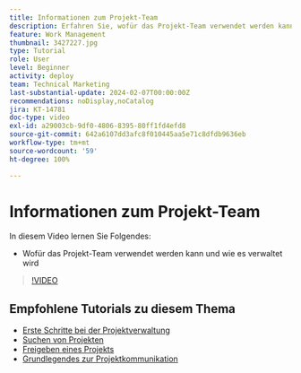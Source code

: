 ```yaml
---
title: Informationen zum Projekt-Team
description: Erfahren Sie, wofür das Projekt-Team verwendet werden kann und wie es verwaltet werden kann.
feature: Work Management
thumbnail: 3427227.jpg
type: Tutorial
role: User
level: Beginner
activity: deploy
team: Technical Marketing
last-substantial-update: 2024-02-07T00:00:00Z
recommendations: noDisplay,noCatalog
jira: KT-14781
doc-type: video
exl-id: a29003cb-9df0-4806-8395-80ff1fd4efd8
source-git-commit: 642a6107dd3afc8f010445aa5e71c8dfdb9636eb
workflow-type: tm+mt
source-wordcount: '59'
ht-degree: 100%

---
```


# Informationen zum Projekt-Team

In diesem Video lernen Sie Folgendes:

* Wofür das Projekt-Team verwendet werden kann und wie es verwaltet wird

>[!VIDEO](https://video.tv.adobe.com/v/3427227/?quality=12&learn=on)

## Empfohlene Tutorials zu diesem Thema

* [Erste Schritte bei der Projektverwaltung](/help/manage-work/projects/getting-started-manage-a-project.md)
* [Suchen von Projekten](/help/manage-work/projects/find-projects.md)
* [Freigeben eines Projekts](/help/manage-work/projects/share-a-project.md)
* [Grundlegendes zur Projektkommunikation](/help/manage-work/projects/understand-project-communication.md)
